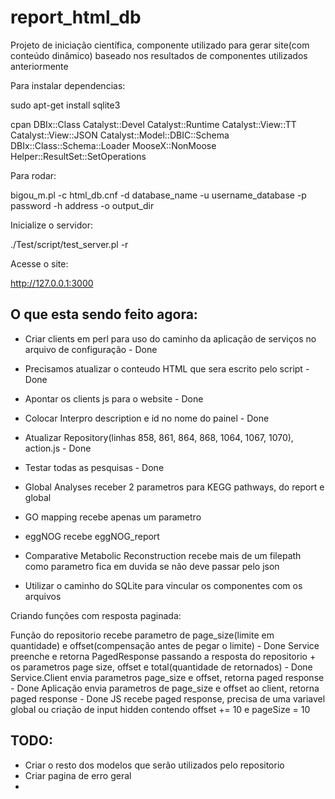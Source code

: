 # report_html_db
Projeto de iniciação científica, componente utilizado para gerar site(com conteúdo dinâmico) baseado nos resultados de componentes utilizados anteriormente

Para instalar dependencias:

sudo apt-get install sqlite3

cpan DBIx::Class Catalyst::Devel Catalyst::Runtime Catalyst::View::TT Catalyst::View::JSON Catalyst::Model::DBIC::Schema  DBIx::Class::Schema::Loader MooseX::NonMoose Helper::ResultSet::SetOperations

Para rodar:

bigou_m.pl -c html_db.cnf -d database_name -u username_database -p password -h address -o output_dir

Inicialize o servidor:

./Test/script/test_server.pl -r
  
Acesse o site:

http://127.0.0.1:3000

O que esta sendo feito agora:
-
-	Criar clients em perl para uso do caminho da aplicação de serviços no arquivo de configuração - Done
-	Precisamos atualizar o conteudo HTML que sera escrito pelo script - Done
-	Apontar os clients js para o website - Done
-	Colocar Interpro description e id no nome do painel - Done
-	Atualizar Repository(linhas 858, 861, 864, 868, 1064, 1067, 1070), action.js - Done
-	Testar todas as pesquisas - Done


-	Global Analyses receber 2 parametros para KEGG pathways, do report e global
-	GO mapping recebe apenas um parametro
-	eggNOG recebe eggNOG_report
-	Comparative Metabolic Reconstruction recebe mais de um filepath como parametro fica em duvida se não deve passar pelo json
-	Utilizar o caminho do SQLite para vincular os componentes com os arquivos

Criando funções com resposta paginada:


Função do repositorio recebe parametro de page_size(limite em quantidade) e offset(compensação antes de pegar o limite) - Done
Service preenche e retorna PagedResponse passando a resposta do repositorio + os parametros page size, offset e total(quantidade de retornados) - Done
Service.Client envia parametros page_size e offset, retorna paged response - Done
Aplicação envia parametros de page_size e offset ao client, retorna paged response - Done
JS recebe paged response, precisa de uma variavel global ou criação de input hidden contendo offset += 10 e pageSize = 10

TODO:
-
-	Criar o resto dos modelos que serão utilizados pelo repositorio
-	Criar pagina de erro geral
-	
